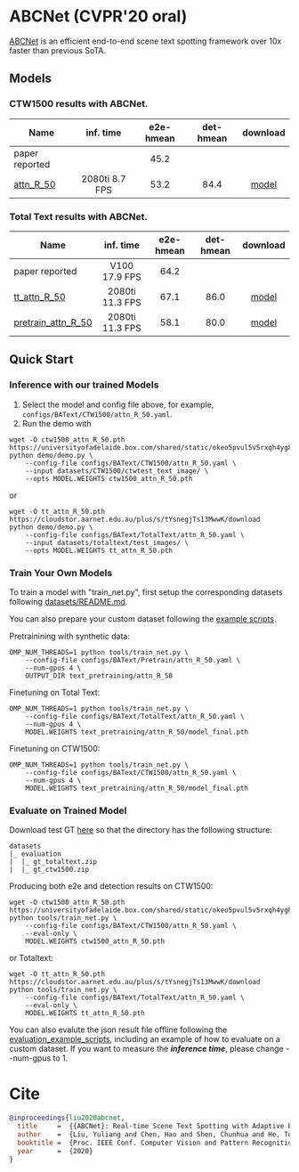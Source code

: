 # ABCNet (CVPR'20 oral)
[ABCNet](https://arxiv.org/abs/2002.10200) is an efficient end-to-end scene text spotting framework over 10x faster than previous SoTA. 

## Models
### CTW1500 results with ABCNet. 

Name | inf. time | e2e-hmean | det-hmean | download
--- |:---:|:---:|:---:|:---:
paper reported||45.2||
[attn_R_50](configs/BAText/CTW1500/attn_R_50.yaml) | 2080ti 8.7 FPS | 53.2 | 84.4 | [model](https://universityofadelaide.box.com/shared/static/okeo5pvul5v5rxqh4yg8pcf805tzj2no.pth)

### Total Text results with ABCNet. 

Name | inf. time | e2e-hmean | det-hmean | download
---  |:---------:|:---------:|:---------:|:---:
paper reported|V100 17.9 FPS|64.2||
[tt_attn_R_50](configs/BAText/TotalText/attn_R_50.yaml) | 2080ti 11.3 FPS | 67.1 | 86.0 | [model](https://cloudstor.aarnet.edu.au/plus/s/tYsnegjTs13MwwK/download)
[pretrain_attn_R_50](configs/BAText/Pretrain/attn_R_50.yaml) | 2080ti 11.3 FPS | 58.1 | 80.0 | [model](https://cloudstor.aarnet.edu.au/plus/s/dEzxhTlEumICiq0/download)

## Quick Start 

### Inference with our trained Models

1. Select the model and config file above, for example, `configs/BAText/CTW1500/attn_R_50.yaml`.
2. Run the demo with

```
wget -O ctw1500_attn_R_50.pth https://universityofadelaide.box.com/shared/static/okeo5pvul5v5rxqh4yg8pcf805tzj2no.pth
python demo/demo.py \
    --config-file configs/BAText/CTW1500/attn_R_50.yaml \
    --input datasets/CTW1500/ctwtest_text_image/ \
    --opts MODEL.WEIGHTS ctw1500_attn_R_50.pth
```
or
```
wget -O tt_attn_R_50.pth https://cloudstor.aarnet.edu.au/plus/s/tYsnegjTs13MwwK/download
python demo/demo.py \
    --config-file configs/BAText/TotalText/attn_R_50.yaml \
    --input datasets/totaltext/test_images/ \
    --opts MODEL.WEIGHTS tt_attn_R_50.pth
```
### Train Your Own Models

To train a model with "train_net.py", first setup the corresponding datasets following
[datasets/README.md](../../datasets/README.md). 

You can also prepare your custom dataset following the [example scripts](https://universityofadelaide.box.com/s/phqfzpvhe0obmkvn17akn9qw47u1m44i).

Pretrainining with synthetic data:

```
OMP_NUM_THREADS=1 python tools/train_net.py \
    --config-file configs/BAText/Pretrain/attn_R_50.yaml \
    --num-gpus 4 \
    OUTPUT_DIR text_pretraining/attn_R_50
```

Finetuning on Total Text:

```
OMP_NUM_THREADS=1 python tools/train_net.py \
    --config-file configs/BAText/TotalText/attn_R_50.yaml \
    --num-gpus 4 \
    MODEL.WEIGHTS text_pretraining/attn_R_50/model_final.pth
```

Finetuning on CTW1500:

```
OMP_NUM_THREADS=1 python tools/train_net.py \
    --config-file configs/BAText/CTW1500/attn_R_50.yaml \
    --num-gpus 4 \
    MODEL.WEIGHTS text_pretraining/attn_R_50/model_final.pth
```

### Evaluate on Trained Model 
Download test GT [here](../../datasets/README.md) so that the directory has the following structure:

```
datasets
|_ evaluation
|  |_ gt_totaltext.zip
|  |_ gt_ctw1500.zip
```

Producing both e2e and detection results on CTW1500:
```
wget -O ctw1500_attn_R_50.pth https://universityofadelaide.box.com/shared/static/okeo5pvul5v5rxqh4yg8pcf805tzj2no.pth
python tools/train_net.py \
    --config-file configs/BAText/CTW1500/attn_R_50.yaml \
    --eval-only \
    MODEL.WEIGHTS ctw1500_attn_R_50.pth
```
or Totaltext:
```
wget -O tt_attn_R_50.pth https://cloudstor.aarnet.edu.au/plus/s/tYsnegjTs13MwwK/download
python tools/train_net.py \
    --config-file configs/BAText/TotalText/attn_R_50.yaml \
    --eval-only \
    MODEL.WEIGHTS tt_attn_R_50.pth
```

You can also evalute the json result file offline following the [evaluation_example_scripts](https://universityofadelaide.box.com/shared/static/e3yha5080jzvjuyfeayprnkbu265t3hr.zip), including an example of how to evaluate on a custom dataset. If you want to measure the ***inference time***, please change --num-gpus to 1.

# Cite

```BibTeX
@inproceedings{liu2020abcnet,
  title     =  {{ABCNet}: Real-time Scene Text Spotting with Adaptive Bezier-Curve Network},
  author    =  {Liu, Yuliang and Chen, Hao and Shen, Chunhua and He, Tong and Jin, Lianwen and Wang, Liangwei},
  booktitle =  {Proc. IEEE Conf. Computer Vision and Pattern Recognition (CVPR)},
  year      =  {2020}
}

```

